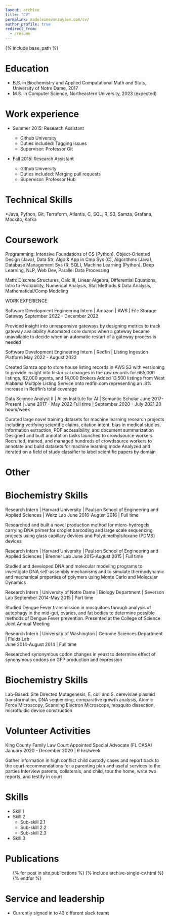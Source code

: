 ```yaml
---
layout: archive
title: "CV"
permalink: madeleinevanzuylen.com/cv/
author_profile: true
redirect_from:
  - /resume
---
```


{% include base_path %}

Education
======
* B.S. in Biochemistry and Applied Computational Math and Stats, University of Notre Dame, 2017
* M.S. in Computer Science, Northeastern University, 2023 (expected)

Work experience
======
* Summer 2015: Research Assistant
  * Github University
  * Duties included: Tagging issues
  * Supervisor: Professor Git

* Fall 2015: Research Assistant
  * Github University
  * Duties included: Merging pull requests
  * Supervisor: Professor Hub


Technical Skills
======

*Java, Python, Git, Terraform, Atlantis, C, SQL, R, S3, Samza, Grafana, Mockito, Kafka

Coursework
======

Programming: Intensive Foundations of CS (Python), Object-Oriented Design (Java), Data Str, Algo & App in Cmp Sys (C), Algorithms (Java), Database Management Sys (R, SQL), Machine Learning (Python), Deep Learning, NLP, Web Dev, Parallel Data Processing

Math: Discrete Structures, Calc III, Linear Algebra, Differential Equations, Intro to Probability, Numerical Analysis, Stat Methods & Data Analysis, Mathematical/Comp Modeling



WORK EXPERIENCE

Software Development Engineering Intern | Amazon | AWS | File Storage Gateway
September 2022 - December 2022

Provided insight into unresponsive gateways by designing metrics to track gateway availability
Automated core dumps when a gateway became unavailable to decide when an automatic restart of a gateway process is needed

Software Development Engineering Intern | Redfin | Listing Ingestion Platform 
May 2022 - August 2022

Created Samza app to store house listing records in AWS S3 with versioning to provide insight into historical changes in the raw records for 665,000 listings, 62,000 agents, and 14,000 Brokers
Added 13,500 listings from West Alabama Multiple Listing Service onto redfin.com representing an .8% increase in Redfin’s total coverage

Data Science Analyst II | Allen Institute for AI  | Semantic Scholar
June 2017- Present | June 2017 - May 2022 Full time | September 2020 - July 2021 20 hours/week

Curated large novel training datasets for machine learning research projects including verifying scientific claims, citation intent, bias in medical studies, information extraction, PDF accessibility, and document summarization
Designed and built annotation tasks launched to crowdsource workers
Recruited, trained, and managed hundreds of crowdsource workers to annotate and build datasets for machine learning mode
Analyzed and iterated on a field of study classifier to label scientific papers by domain


Other
======

Biochemistry Skills
======

Research Intern | Harvard University | Paulson School of Engineering and Applied Sciences | Weitz Lab
June 2016-August 2016 | Full time

Researched and built a novel production method for micro-hydrogels carrying DNA primer for droplet barcoding and large scale sequencing projects using glass capillary devices and Polydimethylsiloxane (PDMS) devices

Research Intern | Harvard University | Paulson School of Engineering and Applied Sciences | Brenner Lab
June 2015-August 2015 | Full time

Studied and developed DNA and molecular modeling programs to investigate DNA self-assembly mechanisms and to simulate thermodynamic and mechanical properties of polymers using Monte Carlo and Molecular Dynamics

Research Intern | University of Notre Dame | Biology Department | Severson Lab				September 2014-May 2015 | Part time

Studied Dengue Fever transmission in mosquitoes through analysis of autophagy in the mid-gut, ovaries, and fat bodies to determine possible methods of Dengue Fever prevention. Presented at the College of Science Joint Annual Meeting

Research Intern | University of Washington | Genome Sciences Department | Fields Lab	
June 2014-August 2014 | Full time

Researched synonymous codon changes in yeast to determine effect of synonymous codons on GFP production and expression

Biochemistry Skills
======

Lab-Based: Site Directed Mutagenesis, E. coli and S. cerevisiae plasmid transformation, DNA sequencing, comparative growth analysis, Atomic Force Microscopy, Scanning Electron Microscope, mosquito dissection, microfluidic device construction


Volunteer Activities 
======

King County Family Law Court Appointed Special Advocate (FL CASA) 
January 2020 - December 2020 | 6 hrs/week

Gather information in high conflict child custody cases and report back to the court recommendations for a parenting plan and useful services to the parties
Interview parents, collaterals, and child, tour the home, write two reports, and testify in court


Skills
======
* Skill 1
* Skill 2
  * Sub-skill 2.1
  * Sub-skill 2.2
  * Sub-skill 2.3
* Skill 3

Publications
======
  <ul>{% for post in site.publications %}
    {% include archive-single-cv.html %}
  {% endfor %}</ul>
  
Service and leadership
======
* Currently signed in to 43 different slack teams
